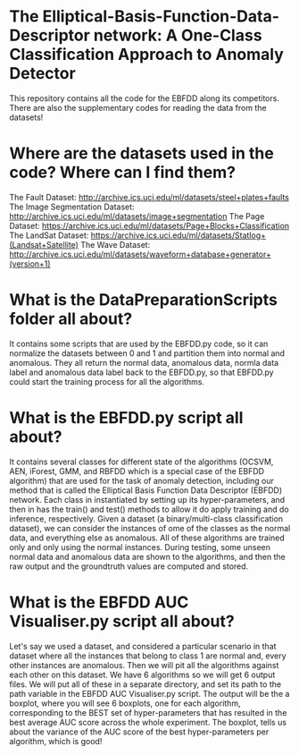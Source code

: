 # The Elliptical-Basis-Function-Data-Descriptor network: A One-Class Classification Approach to Anomaly Detector
This repository contains all the code for the EBFDD along its competitors. There are also the supplementary codes for reading the data from the datasets!
# Where are the datasets used in the code? Where can I find them?
The Fault Dataset: http://archive.ics.uci.edu/ml/datasets/steel+plates+faults
The Image Segmentation Dataset: http://archive.ics.uci.edu/ml/datasets/image+segmentation
The Page Dataset: https://archive.ics.uci.edu/ml/datasets/Page+Blocks+Classification
The LandSat Dataset: https://archive.ics.uci.edu/ml/datasets/Statlog+(Landsat+Satellite)
The Wave Dataset: http://archive.ics.uci.edu/ml/datasets/waveform+database+generator+(version+1)
# What is the DataPreparationScripts folder all about?
It contains some scripts that are used by the EBFDD.py code, so it can normalize the datasets between 0 and 1 and partition them into normal and anomalous. They all return the normal data, anomalous data, normla data label and anomalous data label back to the EBFDD.py, so that EBFDD.py could start the training process for all the algorithms.
# What is the EBFDD.py script all about?
It contains several classes for different state of the algorithms (OCSVM, AEN, iForest, GMM, and RBFDD which is a special case of the EBFDD algorithm) that are used for the task of anomaly detection, including our method that is called the Elliptical Basis Function Data Descriptor (EBFDD) network.
Each class in instantiated by setting up its hyper-parameters, and then in has the train() and test() methods to allow it do apply training and do inference, respectively.
Given a dataset (a binary/multi-class classification dataset), we can consider the instances of ome of the classes as the normal data, and everything else as anomalous. All of these algorithms are trained only and only using the normal instances. During testing, some unseen normal data and anomalous data are shown to the algorithms, and then the raw output and the groundtruth values are computed and stored.
# What is the EBFDD AUC Visualiser.py script all about?
Let's say we used a dataset, and considered a particular scenario in that dataset where all the instances that belong to class 1 are normal and, every other instances are anomalous. Then we will pit all the algorithms against each other on this dataset. We have 6 algorithms so we will get 6 output files. We will put all of these in a separate directory, and set its path to the path variable in the EBFDD AUC Visualiser.py script. The output will be the a boxplot, where you will see 6 boxplots, one for each algorithm, corresponding to the BEST set of hyper-parameters that has resulted in the best average AUC score across the whole experiment. The boxplot, tells us about the variance of the AUC score of the best hyper-parameters per algorithm, which is good!
